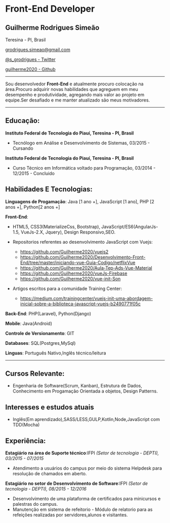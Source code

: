 # Front-End Developer

## Guilherme Rodrigues Simeão

Teresina - PI, Brasil

[ grodrigues.simeao@gmail.com](mailto:grodrigues.simeao@gmail.com)

[ @s_grodrigues - Twitter](https://twitter.com/s_grodrigues)

[ guilherme2020 - Github](https://github.com/Guilherme2020)

---------

Sou desenvolvedor **Front-End**  e atualmente procuro colocação na área.Procuro adquirir novas habilidades que agreguem em meu desempenho e produtividade, agregando mais valor ao projeto em equipe.Ser desafiado e me manter atualizado são meus motivadores.

---------------

## Educação:

**Instituto Federal de Tecnologia do Piauí, Teresina - PI, Brasil**

- Tecnólogo em Análise e Desenvolvimento de Sistemas, 03/2015 - Cursando

**Instituto Federal de Tecnologia do Piauí, Teresina - PI, Brasil**

- Curso Técnico em Informática voltado para Programação, 03/2014 - 12/2015 - Concluido

## Habilidades E Tecnologias:

**Linguagens de Progamação**: Java [1 ano +], JavaScript [1 ano], PHP [2 anos +], Python[2 anos +]

**Front-End**:

- HTML5, CSS3(MaterializeCss, Bootstrap), JavaScript/ES6(AngularJs-1.5, VueJs-2.X, Jquery), Design Responsivo,SEO.
- Repositorios referentes ao desenvolvimento JavaScript com Vuejs:
  - https://github.com/Guilherme2020/vuejs2
  - https://github.com/Guilherme2020/Desenvolvimento-Front-End/tree/master/iniciando-vue-Guia-Codigo/netflixVue
  - https://github.com/Guilherme2020/Aula-Tep-Ads-Vue-Material
  - https://github.com/Guilherme2020/vueJs-Firebase
  - https://github.com/Guilherme2020/vue-init-Son

- Artigos escritos para a comunidade Training Center:

  - https://medium.com/trainingcenter/vuejs-init-uma-abordagem-inicial-sobre-a-biblioteca-javascript-vuejs-b2490771f05c  

**Back-End**: PHP(Laravel), Python(Django)

**Mobile**: Java(Android)

**Controle de Versionamento**: GIT

**Databases**: SQL(Postgres,MySql)

**Linguas**: Português Nativo,Inglês técnico/leitura

----------------------
## Cursos Relevante:

- Engenharia de Software(Scrum, Kanban), Estrutura de Dados, Conhecimento em Progamação Orientada a objetos, Design Patterns.

## Interesses e estudos atuais

  - Inglês(Em aprendizado),SASS/LESS,GULP,Kotlin,Node,JavaScript com TDD(Mocha)

## Experiência:

**Estagiário na área de Suporte técnico**:IFPI *(Setor de tecnologia - DEPTI), 03/2015 - 07/2015*
  - Atendimento a usuários do campus por meio do sistema Helpdesk para resolução de chamados em aberto.

**Estagiário no  setor  de Desenvolvimento de Software**:IFPI *(Setor de tecnologia - DEPTI), 08/2015 - 12/2016*
  - Desenvolvimento de uma plataforma de certificados para  minicursos e palestras do campus.
  - Manutenção em sistema de refeitorio - Módulo de relatorio para as refeições realizadas por servidores,alunos e visitantes.
